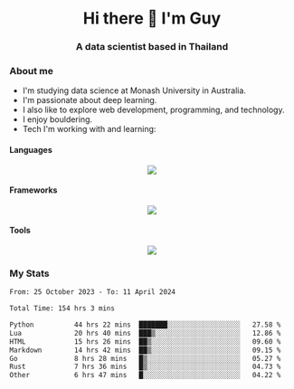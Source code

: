 <h1 align="center">Hi there 👋 I'm Guy</h1>
<h3 align="center">A data scientist based in Thailand</h3>

### About me

- I'm studying data science at Monash University in Australia.
- I'm passionate about deep learning.
- I also like to explore web development, programming, and technology.
- I enjoy bouldering.
- Tech I'm working with and learning:

#### Languages

<div align="center">
    <img src="https://skillicons.dev/icons?i=py,ts,js,html,css,rust,go" />
</div>

#### Frameworks

<div align="center">
    <img src="https://skillicons.dev/icons?i=pytorch,tensorflow,fastapi,react" /><br>
</div>

#### Tools

<div align="center">
    <img src="https://skillicons.dev/icons?i=postgres,redis,docker" /><br>
</div>

### My Stats

<!--START_SECTION:waka-->

```txt
From: 25 October 2023 - To: 11 April 2024

Total Time: 154 hrs 3 mins

Python          44 hrs 22 mins  ███████░░░░░░░░░░░░░░░░░░   27.58 %
Lua             20 hrs 40 mins  ███▒░░░░░░░░░░░░░░░░░░░░░   12.86 %
HTML            15 hrs 26 mins  ██▒░░░░░░░░░░░░░░░░░░░░░░   09.60 %
Markdown        14 hrs 42 mins  ██▒░░░░░░░░░░░░░░░░░░░░░░   09.15 %
Go              8 hrs 28 mins   █▒░░░░░░░░░░░░░░░░░░░░░░░   05.27 %
Rust            7 hrs 36 mins   █▒░░░░░░░░░░░░░░░░░░░░░░░   04.73 %
Other           6 hrs 47 mins   █░░░░░░░░░░░░░░░░░░░░░░░░   04.22 %
```

<!--END_SECTION:waka-->
